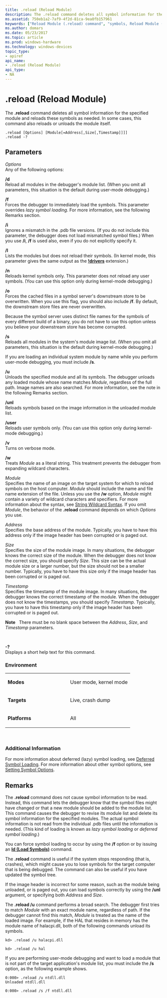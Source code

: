 ```yaml
---
title: .reload (Reload Module)
description: The .reload command deletes all symbol information for the specified module and reloads these symbols as needed. In some cases, this command also reloads or unloads the module itself.
ms.assetid: 750eb1a2-7af9-4f2d-81ca-9ea0fb157961
keywords: ["Reload Module (.reload) command", "symbols, Reload Module (.reload) command", ".reload (Reload Module) Windows Debugging"]
ms.author: domars
ms.date: 05/23/2017
ms.topic: article
ms.prod: windows-hardware
ms.technology: windows-devices
topic_type:
- apiref
api_name:
- .reload (Reload Module)
api_type:
- NA
---
```


# .reload (Reload Module)


The **.reload** command deletes all symbol information for the specified module and reloads these symbols as needed. In some cases, this command also reloads or unloads the module itself.

```
.reload [Options] [Module[=Address[,Size[,Timestamp]]]] 
.reload -?
```

## <span id="ddk_meta_reload_module_dbg"></span><span id="DDK_META_RELOAD_MODULE_DBG"></span>Parameters


<span id="_______Options______"></span><span id="_______options______"></span><span id="_______OPTIONS______"></span> *Options*   
Any of the following options:

<span id="_d"></span><span id="_D"></span>**/d**  
Reload all modules in the debugger's module list. (When you omit all parameters, this situation is the default during user-mode debugging.)

<span id="_f"></span><span id="_F"></span>**/f**  
Forces the debugger to immediately load the symbols. This parameter overrides *lazy symbol loading*. For more information, see the following Remarks section.

<span id="_i"></span><span id="_I"></span>**/i**  
Ignores a mismatch in the .pdb file versions. (If you do not include this parameter, the debugger does not load mismatched symbol files.) When you use **/i**, **/f** is used also, even if you do not explicitly specify it.

<span id="_l"></span><span id="_L"></span>**/l**  
Lists the modules but does not reload their symbols. (In kernel mode, this parameter gives the same output as the [**!drivers**](-drivers.md) extension.)

<span id="_n"></span><span id="_N"></span>**/n**  
Reloads kernel symbols only. This parameter does not reload any user symbols. (You can use this option only during kernel-mode debugging.)

<span id="_o"></span><span id="_O"></span>**/o**  
Forces the cached files in a symbol server's downstream store to be overwritten. When you use this flag, you should also include **/f**. By default, the downstream store files are never overwritten.

Because the symbol server uses distinct file names for the symbols of every different build of a binary, you do not have to use this option unless you believe your downstream store has become corrupted.

<span id="_s"></span><span id="_S"></span>**/s**  
Reloads all modules in the system's module image list. (When you omit all parameters, this situation is the default during kernel-mode debugging.)

If you are loading an individual system module by name while you perform user-mode debugging, you must include **/s**.

<span id="_u"></span><span id="_U"></span>**/u**  
Unloads the specified module and all its symbols. The debugger unloads any loaded module whose name matches *Module*, regardless of the full path. Image names are also searched. For more information, see the note in the following Remarks section.

<span id="_unl"></span><span id="_UNL"></span>**/unl**  
Reloads symbols based on the image information in the unloaded module list.

<span id="_user"></span><span id="_USER"></span>**/user**  
Reloads user symbols only. (You can use this option only during kernel-mode debugging.)

<span id="_v"></span><span id="_V"></span>**/v**  
Turns on verbose mode.

<span id="_w"></span><span id="_W"></span>**/w**  
Treats *Module* as a literal string. This treatment prevents the debugger from expanding wildcard characters.

<span id="_______Module______"></span><span id="_______module______"></span><span id="_______MODULE______"></span> *Module*   
Specifies the name of an image on the target system for which to reload symbols on the host computer. *Module* should include the name and file name extension of the file. Unless you use the **/w** option, *Module* might contain a variety of wildcard characters and specifiers. For more information about the syntax, see [String Wildcard Syntax](string-wildcard-syntax.md). If you omit *Module*, the behavior of the **.reload** command depends on which *Options* you use.

<span id="_______Address______"></span><span id="_______address______"></span><span id="_______ADDRESS______"></span> *Address*   
Specifies the base address of the module. Typically, you have to have this address only if the image header has been corrupted or is paged out.

<span id="_______Size______"></span><span id="_______size______"></span><span id="_______SIZE______"></span> *Size*   
Specifies the size of the module image. In many situations, the debugger knows the correct size of the module. When the debugger does not know the correct size, you should specify *Size*. This size can be the actual module size or a larger number, but the size should not be a smaller number. Typically, you have to have this size only if the image header has been corrupted or is paged out.

<span id="_______Timestamp______"></span><span id="_______timestamp______"></span><span id="_______TIMESTAMP______"></span> *Timestamp*   
Specifies the timestamp of the module image. In many situations, the debugger knows the correct timestamp of the module. When the debugger does not know the timestamps, you should specify *Timestamp*. Typically, you have to have this timestamp only if the image header has been corrupted or is paged out.

**Note**   There must be no blank space between the *Address*, *Size*, and *Timestamp* parameters.

 

<span id="_______-_______"></span> **-?**   
Displays a short help text for this command.

### <span id="Environment"></span><span id="environment"></span><span id="ENVIRONMENT"></span>Environment

<table>
<colgroup>
<col width="50%" />
<col width="50%" />
</colgroup>
<tbody>
<tr class="odd">
<td align="left"><p><strong>Modes</strong></p></td>
<td align="left"><p>User mode, kernel mode</p></td>
</tr>
<tr class="even">
<td align="left"><p><strong>Targets</strong></p></td>
<td align="left"><p>Live, crash dump</p></td>
</tr>
<tr class="odd">
<td align="left"><p><strong>Platforms</strong></p></td>
<td align="left"><p>All</p></td>
</tr>
</tbody>
</table>

 

### <span id="Additional_Information"></span><span id="additional_information"></span><span id="ADDITIONAL_INFORMATION"></span>Additional Information

For more information about deferred (lazy) symbol loading, see [Deferred Symbol Loading](deferred-symbol-loading.md). For more information about other symbol options, see [Setting Symbol Options](symbol-options.md).

Remarks
-------

The **.reload** command does not cause symbol information to be read. Instead, this command lets the debugger know that the symbol files might have changed or that a new module should be added to the module list. This command causes the debugger to revise its module list and delete its symbol information for the specified modules. The actual symbol information is not read from the individual .pdb files until the information is needed. (This kind of loading is known as *lazy symbol loading* or *deferred symbol loading*.)

You can force symbol loading to occur by using the **/f** option or by issuing an [**ld (Load Symbols)**](ld--load-symbols-.md) command.

The **.reload** command is useful if the system stops responding (that is, crashes), which might cause you to lose symbols for the target computer that is being debugged. The command can also be useful if you have updated the symbol tree.

If the image header is incorrect for some reason, such as the module being unloaded, or is paged out, you can load symbols correctly by using the **/unl** argument, or specifying both *Address* and *Size*.

The **.reload /u** command performs a broad search. The debugger first tries to match *Module* with an exact module name, regardless of path. If the debugger cannot find this match, *Module* is treated as the name of the loaded image. For example, if the HAL that resides in memory has the module name of halacpi.dll, both of the following commands unload its symbols.

```
kd> .reload /u halacpi.dll

kd> .reload /u hal
```

If you are performing user-mode debugging and want to load a module that is not part of the target application's module list, you must include the **/s** option, as the following example shows.

```
0:000> .reload /u ntdll.dll
Unloaded ntdll.dll

0:000> .reload /s /f ntdll.dll
```

 

 





